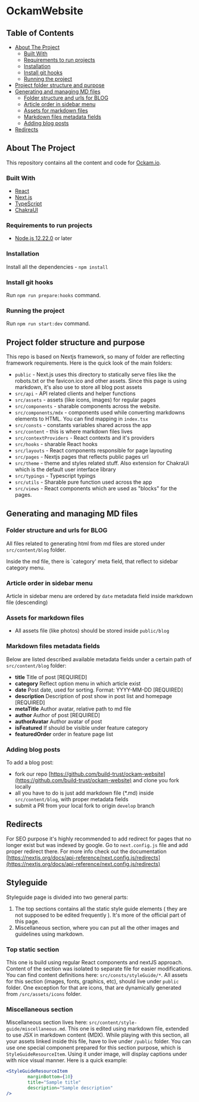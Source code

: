# OckamWebsite

## Table of Contents

- [About The Project](#about-the-project)
    * [Built With](#built-with)
    * [Requirements to run projects](#requirements-to-run-projects)
    * [Installation](#installation)
    * [Install git hooks](#install-git-hooks)
    * [Running the project](#running-the-project)
- [Project folder structure and purpose](#project-folder-structure-and-purpose)
- [Generating and managing MD files](#generating-and-managing-md-files)
    * [Folder structure and urls for BLOG](#folder-structure-and-urls-for-blog)
    * [Article order in sidebar menu](#article-order-in-sidebar-menu)
    * [Assets for markdown files](#assets-for-markdown-files)
    * [Markdown files metadata fields](#markdown-files-metadata-fields)
    * [Adding blog posts](#adding-blog-posts)
- [Redirects](#redirects)

## About The Project

This repository contains all the content and code for [Ockam.io](https://www.ockam.io/).

### Built With

- [React](https://reactjs.org/)
- [Next.js](https://nextjs.org)
- [TypeScript](https://www.typescriptlang.org/)
- [ChakraUI](https://chakra-ui.com/)


### Requirements to run projects

- [Node.js 12.22.0](https://nodejs.org) or later

### Installation
Install all the dependencies - `npm install`

### Install git hooks
Run `npm run prepare:hooks` command.

### Running the project
Run `npm run start:dev` command.



## Project folder structure and purpose

This repo is based on Nextjs framework, so many of folder are reflecting framework requirements. Here is the quick look of the main folders:
- `public` - Next.js uses this directory to statically serve files like the robots.txt or the favicon.ico and other assets. Since this page is using markdown, it's also use to store all blog post assets
- `src/api` - API related clients and helper functions
- `src/assets` - assets (like icons, images) for regular pages
- `src/components` - sharable components across the website.
- `src/components/mdx` - components used while converting markdowns elements to HTML. You can find mapping in `index.tsx`
- `src/consts` - constants variables shared across the app
- `src/content` - this is where markdown files lives
- `src/contextProviders` - React contexts and it's providers
- `src/hooks` - sharable React hooks
- `src/layouts` - React components responsible for page layouting
- `src/pages` - Nextjs pages that reflects public pages url
- `src/theme` - theme and styles related stuff. Also extension for ChakraUi which is the default user interface library
- `src/typings` - Typescript typings
- `src/utils` - Sharable pure function used across the app
- `src/views` - React components which are used as "blocks" for the pages.



## Generating and managing MD files

### Folder structure and urls for BLOG

All files related to generating html from md files are stored under `src/content/blog` folder.

Inside the md file, there is `category' meta field, that reflect to sidebar category menu.

### Article order in sidebar menu

Article in sidebar menu are ordered by `date` metadata field inside markdown file (descending)

### Assets for markdown files

- All assets file (like photos) should be stored inside `public/blog`

### Markdown files metadata fields

Below are listed described available metadata fields under a certain path of `src/content/blog` folder:

- **title** Title of post [REQUIRED]
- **category** Reflect option menu in which article exist
- **date** Post date, used for sorting. Format: YYYY-MM-DD [REQUIRED]
- **description** Description of post show in post list and homepage [REQUIRED]
- **metaTitle** Author avatar, relative path to md file
- **author** Author of post [REQUIRED]
- **authorAvatar** Author avatar of post
- **isFeatured** If should be visible under feature category
- **featuredOrder** order in feature page list

### Adding blog posts

To add a blog post:
- fork our repo [https://github.com/build-trust/ockam-website](https://github.com/build-trust/ockam-website) and clone you fork locally
- all you have to do is just add markdown file (*.md) inside `src/content/blog`, with proper metadata fields
- submit a PR from your local fork to origin `develop` branch

## Redirects

For SEO purpose it's highly recommended to add redirect for pages that no longer exist but was indexed by google.
Go to `next.config.js` file and add proper redirect there. For more info check out the documentation [https://nextjs.org/docs/api-reference/next.config.js/redirects](https://nextjs.org/docs/api-reference/next.config.js/redirects)

## Styleguide

Styleguide page is divided into two general parts:
1. The top sections contains all the static style guide elements ( they are not supposed to be edited frequently ). It's more of the official part of this page.
2. Miscellaneous section, where you can put all the other images and guidelines using markdown.

### Top static section
This one is build using regular React components and nextJS approach. Content of the section was isolated to separate file for easier modifications. 
You can find content definitions here: `src/consts/styleGuide/*`.
All assets for this section (images, fonts, graphics, etc), should live under `public` folder. One exception for that are icons, that are dynamically generated from `/src/assets/icons` folder.

### Miscellaneous section
Miscellaneous section lives here: `src/content/style-guide/miscellaneous.md`. This one is edited using markdown file, extended to use JSX in markdown content (MDX). While playing with this section, all your assets linked inside this file, have to live under `/public` folder.
You can use one special component prepared for this section purpose, which is `StyleGuideResourceItem`. Using it under image, will display captions under with nice visual manner. Here is a quick example:
```jsx
<StyleGuideResourceItem
        marginBottom={10}
        title="Sample title"
        description="Sample description"
/>
```



